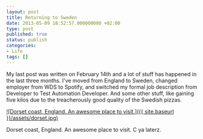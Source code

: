 ```yaml
---
layout: post
title: Returning to Sweden
date: 2013-05-09 18:52:57.000000000 +02:00
type: post
published: true
status: publish
categories:
- Life
tags: []
---
```

My last post was written on February 14th and a lot of stuff has happened in the last three months. I've moved from England to Sweden, changed employer from WDS to Spotify, and switched my formal job description from Developer to Test Automation Developer. And some other stuff, like gaining five kilos due to the treacherously good quality of the Swedish pizzas.

[![Dorset coast, England. An awesome place to visit.]({{ site.baseurl }}/assets/dorset.jpg)](http://www.michaelthelin.se/wp-content/uploads/2013/05/purbeck.jpg)

Dorset coast, England. An awesome place to visit. C ya laterz.
